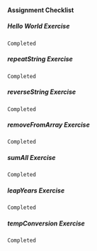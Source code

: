 #### Assignment Checklist

  ##### Hello World Exercise
    Completed

  ##### repeatString Exercise
    Completed

  ##### reverseString Exercise
    Completed

  ##### removeFromArray Exercise
    Completed

  ##### sumAll Exercise
    Completed

  ##### leapYears Exercise
    Completed

  ##### tempConversion Exercise
    Completed